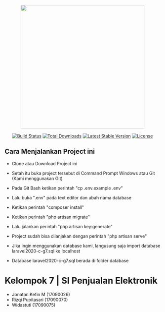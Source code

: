 <p align="center"><img src="https://res.cloudinary.com/dtfbvvkyp/image/upload/v1566331377/laravel-logolockup-cmyk-red.svg" width="400"></p>

<p align="center">
<a href="https://travis-ci.org/laravel/framework"><img src="https://travis-ci.org/laravel/framework.svg" alt="Build Status"></a>
<a href="https://packagist.org/packages/laravel/framework"><img src="https://poser.pugx.org/laravel/framework/d/total.svg" alt="Total Downloads"></a>
<a href="https://packagist.org/packages/laravel/framework"><img src="https://poser.pugx.org/laravel/framework/v/stable.svg" alt="Latest Stable Version"></a>
<a href="https://packagist.org/packages/laravel/framework"><img src="https://poser.pugx.org/laravel/framework/license.svg" alt="License"></a>
</p>

## Cara Menjalankan Project ini
- Clone atau Download Project ini
- Setah itu buka project tersebut di Command Prompt Windows atau Git (Kami menggunakan Git)
- Pada Git Bash ketikan perintah "cp .env.example .env"
- Lalu buka ".env" pada text editor dan ubah nama database
- Ketikan perintah "composer install"
- Ketikan perintah "php artisan migrate"
- Lalu jalankan perintah "php artisan key:generate"
- Project sudah bisa dilanjakan dengan perintah "php artisan serve"

- Jika ingin menggunakan database kami, langusung saja import database laravel2020-c-g7.sql ke localhost
- Database laravel2020-c-g7.sql berada di folder database

# Kelompok 7 | SI Penjualan Elektronik
- Jonatan Kefin M     (17090026)
- Rizqi Pupitasari    (17090070)
- Widastuti           (17090075)

